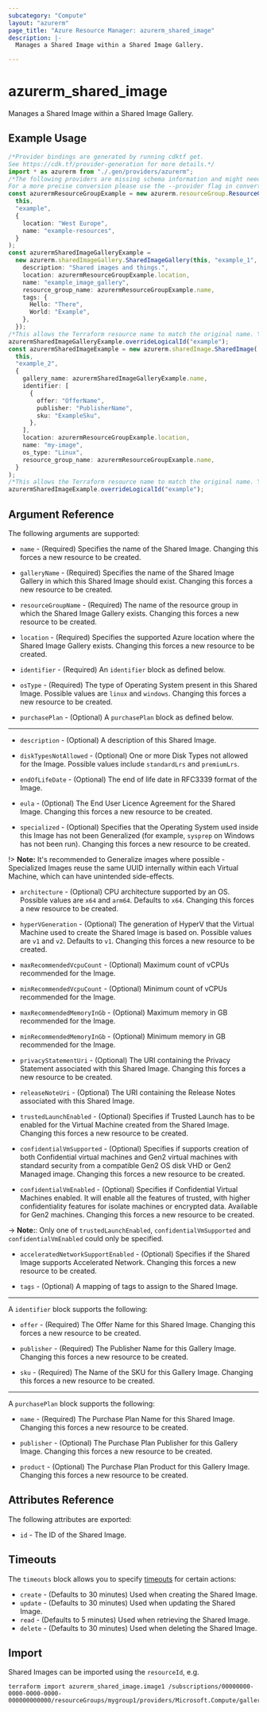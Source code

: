 ```yaml
---
subcategory: "Compute"
layout: "azurerm"
page_title: "Azure Resource Manager: azurerm_shared_image"
description: |-
  Manages a Shared Image within a Shared Image Gallery.

---
```


# azurerm\_shared\_image

Manages a Shared Image within a Shared Image Gallery.

## Example Usage

```typescript
/*Provider bindings are generated by running cdktf get.
See https://cdk.tf/provider-generation for more details.*/
import * as azurerm from "./.gen/providers/azurerm";
/*The following providers are missing schema information and might need manual adjustments to synthesize correctly: azurerm.
For a more precise conversion please use the --provider flag in convert.*/
const azurermResourceGroupExample = new azurerm.resourceGroup.ResourceGroup(
  this,
  "example",
  {
    location: "West Europe",
    name: "example-resources",
  }
);
const azurermSharedImageGalleryExample =
  new azurerm.sharedImageGallery.SharedImageGallery(this, "example_1", {
    description: "Shared images and things.",
    location: azurermResourceGroupExample.location,
    name: "example_image_gallery",
    resource_group_name: azurermResourceGroupExample.name,
    tags: {
      Hello: "There",
      World: "Example",
    },
  });
/*This allows the Terraform resource name to match the original name. You can remove the call if you don't need them to match.*/
azurermSharedImageGalleryExample.overrideLogicalId("example");
const azurermSharedImageExample = new azurerm.sharedImage.SharedImage(
  this,
  "example_2",
  {
    gallery_name: azurermSharedImageGalleryExample.name,
    identifier: [
      {
        offer: "OfferName",
        publisher: "PublisherName",
        sku: "ExampleSku",
      },
    ],
    location: azurermResourceGroupExample.location,
    name: "my-image",
    os_type: "Linux",
    resource_group_name: azurermResourceGroupExample.name,
  }
);
/*This allows the Terraform resource name to match the original name. You can remove the call if you don't need them to match.*/
azurermSharedImageExample.overrideLogicalId("example");

```

## Argument Reference

The following arguments are supported:

*   `name` - (Required) Specifies the name of the Shared Image. Changing this forces a new resource to be created.

*   `galleryName` - (Required) Specifies the name of the Shared Image Gallery in which this Shared Image should exist. Changing this forces a new resource to be created.

*   `resourceGroupName` - (Required) The name of the resource group in which the Shared Image Gallery exists. Changing this forces a new resource to be created.

*   `location` - (Required) Specifies the supported Azure location where the Shared Image Gallery exists. Changing this forces a new resource to be created.

*   `identifier` - (Required) An `identifier` block as defined below.

*   `osType` - (Required) The type of Operating System present in this Shared Image. Possible values are `linux` and `windows`. Changing this forces a new resource to be created.

*   `purchasePlan` - (Optional) A `purchasePlan` block as defined below.

***

*   `description` - (Optional) A description of this Shared Image.

*   `diskTypesNotAllowed` - (Optional) One or more Disk Types not allowed for the Image. Possible values include `standardLrs` and `premiumLrs`.

*   `endOfLifeDate` - (Optional) The end of life date in RFC3339 format of the Image.

*   `eula` - (Optional) The End User Licence Agreement for the Shared Image. Changing this forces a new resource to be created.

*   `specialized` - (Optional) Specifies that the Operating System used inside this Image has not been Generalized (for example, `sysprep` on Windows has not been run). Changing this forces a new resource to be created.

!> **Note:** It's recommended to Generalize images where possible - Specialized Images reuse the same UUID internally within each Virtual Machine, which can have unintended side-effects.

*   `architecture` - (Optional) CPU architecture supported by an OS. Possible values are `x64` and `arm64`. Defaults to `x64`. Changing this forces a new resource to be created.

*   `hyperVGeneration` - (Optional) The generation of HyperV that the Virtual Machine used to create the Shared Image is based on. Possible values are `v1` and `v2`. Defaults to `v1`. Changing this forces a new resource to be created.

*   `maxRecommendedVcpuCount` - (Optional) Maximum count of vCPUs recommended for the Image.

*   `minRecommendedVcpuCount` - (Optional) Minimum count of vCPUs recommended for the Image.

*   `maxRecommendedMemoryInGb` - (Optional) Maximum memory in GB recommended for the Image.

*   `minRecommendedMemoryInGb` - (Optional) Minimum memory in GB recommended for the Image.

*   `privacyStatementUri` - (Optional) The URI containing the Privacy Statement associated with this Shared Image. Changing this forces a new resource to be created.

*   `releaseNoteUri` - (Optional) The URI containing the Release Notes associated with this Shared Image.

*   `trustedLaunchEnabled` - (Optional) Specifies if Trusted Launch has to be enabled for the Virtual Machine created from the Shared Image. Changing this forces a new resource to be created.

*   `confidentialVmSupported` - (Optional) Specifies if supports creation of both Confidential virtual machines and Gen2 virtual machines with standard security from a compatible Gen2 OS disk VHD or Gen2 Managed image. Changing this forces a new resource to be created.

*   `confidentialVmEnabled` - (Optional) Specifies if Confidential Virtual Machines enabled. It will enable all the features of trusted, with higher confidentiality features for isolate machines or encrypted data. Available for Gen2 machines. Changing this forces a new resource to be created.

\-> **Note:**: Only one of `trustedLaunchEnabled`, `confidentialVmSupported` and `confidentialVmEnabled` could only be specified.

*   `acceleratedNetworkSupportEnabled` - (Optional) Specifies if the Shared Image supports Accelerated Network. Changing this forces a new resource to be created.

*   `tags` - (Optional) A mapping of tags to assign to the Shared Image.

***

A `identifier` block supports the following:

*   `offer` - (Required) The Offer Name for this Shared Image. Changing this forces a new resource to be created.

*   `publisher` - (Required) The Publisher Name for this Gallery Image. Changing this forces a new resource to be created.

*   `sku` - (Required) The Name of the SKU for this Gallery Image. Changing this forces a new resource to be created.

***

A `purchasePlan` block supports the following:

*   `name` - (Required) The Purchase Plan Name for this Shared Image. Changing this forces a new resource to be created.

*   `publisher` - (Optional) The Purchase Plan Publisher for this Gallery Image. Changing this forces a new resource to be created.

*   `product` - (Optional) The Purchase Plan Product for this Gallery Image. Changing this forces a new resource to be created.

## Attributes Reference

The following attributes are exported:

* `id` - The ID of the Shared Image.

## Timeouts

The `timeouts` block allows you to specify [timeouts](https://www.terraform.io/language/resources/syntax#operation-timeouts) for certain actions:

* `create` - (Defaults to 30 minutes) Used when creating the Shared Image.
* `update` - (Defaults to 30 minutes) Used when updating the Shared Image.
* `read` - (Defaults to 5 minutes) Used when retrieving the Shared Image.
* `delete` - (Defaults to 30 minutes) Used when deleting the Shared Image.

## Import

Shared Images can be imported using the `resourceId`, e.g.

```shell
terraform import azurerm_shared_image.image1 /subscriptions/00000000-0000-0000-0000-000000000000/resourceGroups/mygroup1/providers/Microsoft.Compute/galleries/gallery1/images/image1
```
